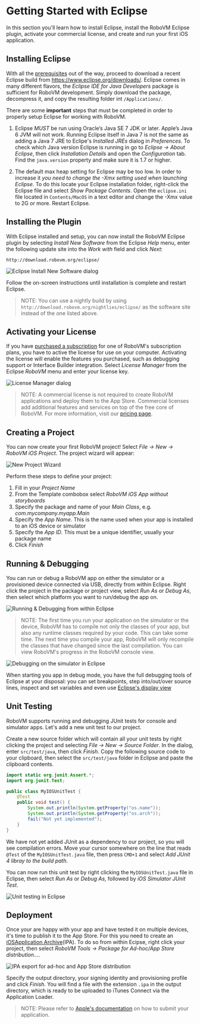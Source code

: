 # Getting Started with Eclipse

In this section you'll learn how to install Eclipse, install the RoboVM Eclipse plugin, activate your commercial license, and create and run your first iOS application.

## Installing Eclipse

With all the [prerequisites](../getting-started/introduction.md) out of the way, proceed to download a recent Eclipse build from https://www.eclipse.org/downloads/. Eclipse comes in many different flavors, the _Eclipse IDE for Java Developers_ package is sufficient for RoboVM development. Simply download the package, decompress it, and copy the resulting folder int `/Applications/`.

There are some __important__ steps that must be completed in order to properly setup Eclipse for working with RoboVM.

1. Eclipse _MUST_ be run using Oracle’s Java SE 7 JDK or later. Apple’s Java 6 JVM will not work. Running Eclipse itself in Java 7 is not the same as adding a Java 7 JRE to Eclipe's _Installed JREs_ dialog in _Preferences_. To check which Java version Eclipse is running in go to _Eclipse -> About Eclipse_, then click _Installation Details_ and open the _Configuration_ tab. Find the `java.version` property and make sure it is 1.7 or higher.

2. The default max heap setting for Eclipse may be too low. In order to increase it *you need to change the -Xmx setting used when launching Eclipse*. To do this locate your Eclipse installation folder, right-click the Eclipse file and select _Show Package Contents_. Open the `eclipse.ini` file located in `Contents/MacOS` in a text editor and change the -Xmx value to 2G or more. Restart Eclipse.

## Installing the Plugin

With Eclipse installed and setup, you can now install the RoboVM Eclipse plugin by selecting _Install New Software_ from the Eclipse _Help_ menu, enter the following update site into the _Work with_ field and click _Next_:

```
http://download.robovm.org/eclipse/
```

![Eclipse Install New Software dialog](/images/eclipse-install-new-software.png)

Follow the on-screen instructions until installation is complete and restart Eclipse.

> NOTE: You can use a nightly build by using `http://download.robovm.org/nightlies/eclipse/` as the software site instead of the one listed above.

## Activating your License 

If you have [purchased a subscription](http://www.robovm.com/pricing/) for one of RoboVM's subscription plans, you have to active the license for use on your computer. Activating the license will enable the features you purchased, such as debugging support or Interface Builder integration. Select _License Manager_ from the Eclipse _RoboVM_ menu and enter your license key.

![License Manager dialog](/images/license-manager.png)

> NOTE: A commercial license is not required to create RoboVM applications and deploy them to the App Store. Commercial licenses add additional features and services on top of the free core of RoboVM. For more information, visit our [pricing page](http://www.robovm.com/pricing/).

## Creating a Project

You can now create your first RoboVM project! Select _File -> New -> RoboVM iOS Project_. The project wizard will appear:

![New Project Wizard](/images/eclipse-project-wizard.png)

Perform these steps to define your project:

1. Fill in your _Project Name_
1. From the Template combobox select _RoboVM iOS App without storyboards_
1. Specify the package and name of your _Main Class_, e.g. _com.mycompany.myapp.Main_
1. Specify the _App Name_. This is the name used when your app is installed to an iOS device or simulator
1. Specify the _App ID_. This must be a unique identifier, usually your package name
1. Click _Finish_

## Running & Debugging 

You can run or debug a RoboVM app on either the simulator or a provisioned device connected via USB, directly from within Eclipse. Right click the project in the package or project view, select _Run As_ or _Debug As_, then select which platform you want to run/debug the app on.

![Running & Debugging from within Eclipse](/images/eclipse-run-debug.png)

> NOTE: The first time you run your application on the simulator or the device, RoboVM has to compile not only the classes of your app, but also any runtime classes required by your code. This can take some time. The next time you compile your app, RoboVM will only recompile the classes that have changed since the last compilation. You can view RoboVM's progress in the RoboVM console view.

![Debugging on the simulator in Eclipse](/images/eclipse-debug-sim.png)

When starting you app in debug mode, you have the full debugging tools of Eclipse at your disposal: you can set breakpoints, step into/out/over source lines, inspect and set variables and even use [Eclipse's display view](http://help.eclipse.org/luna/index.jsp?topic=%2Forg.eclipse.jdt.docuser%2Freference%2Fviews%2Fdisplay%2Fref-display_view.htm)

## Unit Testing

RoboVM supports running and debugging JUnit tests for console and simulator apps. Let's add a new unit test to our project.

Create a new source folder which will contain all your unit tests by right clicking the project and selecting _File -> New -> Source Folder_. In the dialog, enter `src/test/java`, then click _Finish_. Copy the following source code to your clipboard, then select the `src/test/java` folder in Eclipse and paste the clipboard contents.

```java
import static org.junit.Assert.*;
import org.junit.Test;

public class MyIOSUnitTest {
    @Test
    public void test() {
        System.out.println(System.getProperty("os.name"));
        System.out.println(System.getProperty("os.arch"));
        fail("Not yet implemented");
    }
}
```

We have not yet added JUnit as a dependency to our project, so you will see compilation errors. Move your cursor somewhere on the line that reads `@Test` of the `MyIOSUnitTest.java` file, then press `CMD+1` and select _Add JUnit 4 libray to the build path_.

You can now run this unit test by right clicking the `MyIOSUnitTest.java` file in Eclipse, then select _Run As_ or _Debug As_, followed by _iOS Simulator JUnit Test_.

![Unit testing in Eclipse](/images/eclipse-unit-test.png)

## Deployment

Once your are happy with your app and have tested it on multiple devices, it's time to publish it to the App Store. For this you need to create an [iOSApplication Archive](http://en.wikipedia.org/wiki/.ipa_%28file_extension%29)(IPA). To do so from within Ecipse, right click your project, then select _RoboVM Tools -> Package for Ad-hoc/App Store distribution..._.

![IPA export for ad-hoc and App Store distribution](/images/eclipse-deploy.png)

Specify the output directory, your signing identity and provisioning profile and click _Finish_. You will find a file with the extension `.ipa` in the output directory, which is ready to be uploaded to iTunes Connect via the Application Loader.

> NOTE: Please refer to [Apple's documentation](https://developer.apple.com/library/ios/documentation/LanguagesUtilities/Conceptual/iTunesConnect_Guide/Chapters/SubmittingTheApp.html) on how to submit your application.
